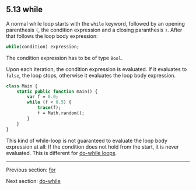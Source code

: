 ## 5.13 while

A normal while loop starts with the `while` keyword, followed by an opening parenthesis `(`, the condition expression and a closing paranthesis `)`. After that follows the loop body expression:

```haxe
while(condition) expression;
```

The condition expression has to be of type `Bool`.

Upon each iteration, the condition expression is evaluated. If it evaluates to `false`, the loop stops, otherwise it evaluates the loop body expression.

```haxe
class Main {
	static public function main() {
		var f = 0.0;
		while (f < 0.5) {
			trace(f);
			f = Math.random();
		}
	}
}
```

This kind of while-loop is not guaranteed to evaluate the loop body expression at all: If the condition does not hold from the start, it is never evaluated. This is different for [do-while loops](expression-do-while.md).

---

Previous section: [for](expression-for.md)

Next section: [do-while](expression-do-while.md)